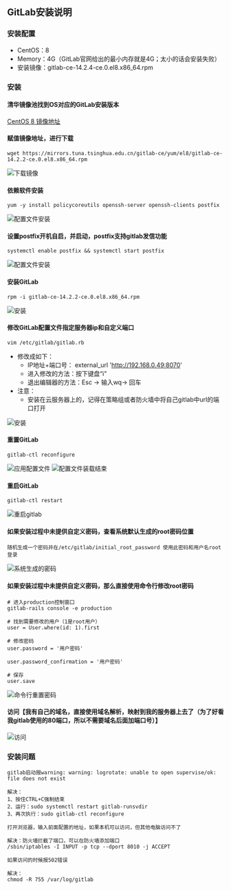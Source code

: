 ## GitLab安装说明

### 安装配置
* CentOS：8
* Memory：4G（GitLab官网给出的最小内存就是4G；太小的话会安装失败）
* 安装镜像：gitlab-ce-14.2.4-ce.0.el8.x86_64.rpm

### 安装

#### 清华镜像池找到OS对应的GitLab安装版本
[CentOS 8 镜像地址](https://mirrors.tuna.tsinghua.edu.cn/gitlab-ce/yum/el8/)

#### 赋值镜像地址，进行下载
```shell
wget https://mirrors.tuna.tsinghua.edu.cn/gitlab-ce/yum/el8/gitlab-ce-14.2.2-ce.0.el8.x86_64.rpm
```
![下载镜像](../resource/gitlab/gitlab-下载镜像.png)

#### 依赖软件安装
```shell
yum -y install policycoreutils openssh-server openssh-clients postfix
```
![配置文件安装](../resource/gitlab/gitlab-配置文件安装.png)

#### 设置postfix开机自启，并启动，postfix支持gitlab发信功能
```shell
systemctl enable postfix && systemctl start postfix
```
![配置文件安装](../resource/gitlab/gitlab-postfix开机自启配置.png)

#### 安装GitLab
```shell
rpm -i gitlab-ce-14.2.2-ce.0.el8.x86_64.rpm
```
![安装](../resource/gitlab/gitlab-安装.png)

#### 修改GitLab配置文件指定服务器ip和自定义端口
```shell
vim /etc/gitlab/gitlab.rb
```
* 修改成如下：
    * IP地址+端口号： external_url 'http://192.168.0.49:8070'
    * 进入修改的方法：按下键盘“i”
  * 退出编辑器的方法：Esc -> 输入wq-> 回车
* 注意：
  * 安装在云服务器上的，记得在策略组或者防火墙中将自己gitlab中url的端口打开
  
![安装](../resource/gitlab/gitlab-修改gitlab中的url.png)

#### 重置GitLab
```shell
gitlab-ctl reconfigure
```
![应用配置文件](../resource/gitlab/gitlab-应用配置文件.png)
![配置文件装载结束](../resource/gitlab/gitlab-配置文件装载结束.png)


#### 重启GitLab
```shell
gitlab-ctl restart
```
![重启gitlab](../resource/gitlab/gitlab-重启gitlab.png)

#### 如果安装过程中未提供自定义密码，查看系统默认生成的root密码位置
```text
随机生成一个密码并在/etc/gitlab/initial_root_password 使用此密码和用户名root登录
```
![系统生成的密码](../resource/gitlab/gitlab-系统生成的密码.png)

#### 如果安装过程中未提供自定义密码，那么直接使用命令行修改root密码
```shell
# 进入production控制窗口
gitlab-rails console -e production

# 找到需要修改的用户（1是root用户）
user = User.where(id: 1).first

# 修改密码
user.password = '用户密码'

user.password_confirmation = '用户密码'

# 保存
user.save
```
![命令行重置密码](../resource/gitlab/gitlab-命令行重置密码.png)

#### 访问【我有自己的域名，直接使用域名解析，映射到我的服务器上去了（为了好看我gitlab使用的80端口，所以不需要域名后面加端口号）】
![访问](../resource/gitlab/gitlab-访问.png)

### 安装问题
```text
gitlab启动报warning: warning: logrotate: unable to open supervise/ok: file does not exist

解决：
1、按住CTRL+C强制结束
2、运行：sudo systemctl restart gitlab-runsvdir
3、再次执行：sudo gitlab-ctl reconfigure

打开浏览器，输入前面配置的地址，如果本机可以访问，但其他电脑访问不了

解决：防火墙拦截了端口，可以在防火墙添加端口
/sbin/iptables -I INPUT -p tcp --dport 8010 -j ACCEPT

如果访问的时候报502错误

解决：
chmod -R 755 /var/log/gitlab
```